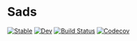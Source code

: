 # Sads

[![Stable](https://img.shields.io/badge/docs-stable-blue.svg)](https://kandread.github.io/Sads.jl/stable)
[![Dev](https://img.shields.io/badge/docs-dev-blue.svg)](https://kandread.github.io/Sads.jl/dev)
[![Build Status](https://travis-ci.com/kandread/Sads.jl.svg?branch=master)](https://travis-ci.com/kandread/Sads.jl)
[![Codecov](https://codecov.io/gh/kandread/Sads.jl/branch/master/graph/badge.svg)](https://codecov.io/gh/kandread/Sads.jl)
